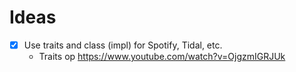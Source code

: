 # Ideas

* [x] Use traits and class (impl) for Spotify, Tidal, etc.
    * Traits op https://www.youtube.com/watch?v=OjgzmIGRJUk
